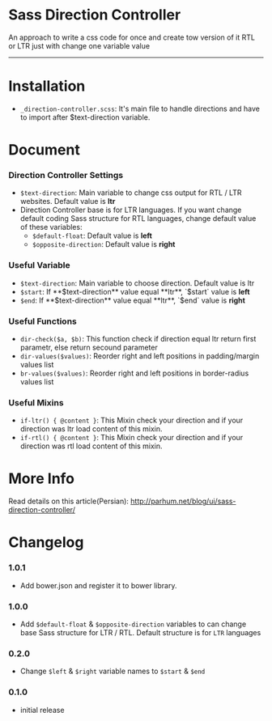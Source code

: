 # Sass Direction Controller

An approach to write a css code for once and create tow version of it RTL or LTR just with change one variable value

-----------------------

# Installation

* `_direction-controller.scss`:  It's main file to handle directions and have to import after $text-direction variable.

# Document

### Direction Controller Settings

* `$text-direction`: Main variable to change css output for RTL / LTR websites. Default value is **ltr**
* Direction Controller base is for LTR languages. If you want change default coding Sass structure for RTL languages, change default value of these variables:
	* `$default-float`: Default value is **left**
	* `$opposite-direction`: Default value is **right**

### Useful Variable

* `$text-direction`: Main variable to choose direction. Default value is ltr
* `$start`: If **$text-direction** value equal **ltr**, `$start` value is **left**
* `$end`: If **$text-direction** value equal **ltr**, `$end` value is **right**


### Useful Functions

* `dir-check($a, $b)`: This function check if direction equal ltr return first parametr, else return secound parameter
* `dir-values($values)`: Reorder right and left positions in padding/margin values list
* `br-values($values)`: Reorder right and left positions in border-radius values list

### Useful Mixins

* `if-ltr() { @content }`: This Mixin check your direction and if your direction was ltr load content of this mixin.
* `if-rtl() { @content }`: This Mixin check your direction and if your direction was rtl load content of this mixin.

# More Info

Read details on this article(Persian): http://parhum.net/blog/ui/sass-direction-controller/

# Changelog

### 1.0.1
* Add bower.json and register it to bower library.

### 1.0.0
* Add `$default-float` & `$opposite-direction` variables to can change base Sass structure for LTR / RTL. Default structure is for `LTR` languages

### 0.2.0
* Change `$left` & `$right` variable names to `$start` & `$end`

### 0.1.0
* initial release